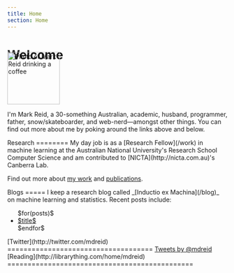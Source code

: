 ```yaml
---
title: Home
section: Home
---
```


Welcome
=======
<img class='inset right' style='margin-top: -3em;' src='/pics/mark_reid.jpg' title='Mark Reid' alt='Photo of Mark Reid drinking a coffee' width='120px' />

I'm Mark Reid, a 30-something Australian, academic, husband, programmer, father, 
snow/skateboarder, and web-nerd—amongst other things. You can find out more about 
me by poking around the links above and below.

<div class="section">
Research
========
My day job is as a [Research Fellow](/work) in machine learning at 
the Australian National University's Research School Computer Science
and am contributed to [NICTA](http://nicta.com.au)'s Canberra Lab.

Find out more about [my work](/work) and [publications](/work/pubs).
</div>

<div class="section">
Blogs
=====
I keep a research blog called _[Inductio ex Machina](/blog)_ on 
machine learning and statistics.
Recent posts include:

<ul>
$for(posts)$
  <li><a href="$url$" title="$excerpt$">$title$</a></li>
$endfor$
</ul>

</div>

<div class="section">
[Twitter](http://twitter.com/mdreid)
====================================
 <a class="twitter-timeline" href="https://twitter.com/mdreid" height="2em" data-widget-id="364574639483129859" data-chrome="nofooter noborders noheader noscrollbar transparent" data-tweet-limit="1" data-show-replies="false">Tweets by @mdreid</a>
 <script>!function(d,s,id){var js,fjs=d.getElementsByTagName(s)[0],p=/^http:/.test(d.location)?'http':'https';if(!d.getElementById(id)){js=d.createElement(s);js.id=id;js.src=p+"://platform.twitter.com/widgets.js";fjs.parentNode.insertBefore(js,fjs);}}(document,"script","twitter-wjs");</script>


</div>

<div class="section">
[Reading](http://librarything.com/home/mdreid)
==============================================

<script type="text/javascript" src="http://www.librarything.com/jswidget.php?reporton=mdreid&show=recent&header=&num=8&covers=small&text=title&tag=show&css=0&style=2&version=1"> </script>
</div>


